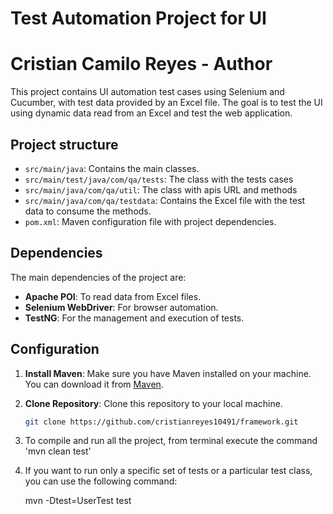 # Test Automation Project for UI
# Cristian Camilo Reyes - Author

This project contains UI automation test cases  using Selenium and Cucumber,
with test data provided by an Excel file. The goal is to test the UI using dynamic data
read from an Excel and test the web application.

## Project structure

- `src/main/java`: Contains the main classes.
- `src/main/test/java/com/qa/tests`: The class with the tests cases
- `src/main/java/com/qa/util`: The class with apis URL and methods 
- `src/main/java/com/qa/testdata`: Contains the Excel file with the test data to consume the methods.
- `pom.xml`: Maven configuration file with project dependencies.

## Dependencies

The main dependencies of the project are:

- **Apache POI**: To read data from Excel files.
- **Selenium WebDriver**: For browser automation.
- **TestNG**: For the management and execution of tests.

## Configuration

1. **Install Maven**: Make sure you have Maven installed on your machine. You can download it from [Maven](https://maven.apache.org/).

2. **Clone Repository**: Clone this repository to your local machine.
   ```sh
   git clone https://github.com/cristianreyes10491/framework.git

3. To compile and run all the project, from terminal execute the command 'mvn clean test'

4. If you want to run only a specific set of tests or a particular test class, you can use the following command:

   mvn -Dtest=UserTest test